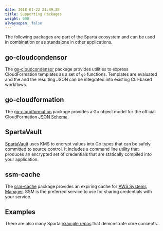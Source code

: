 ```yaml
---
date: 2018-01-22 21:49:38
title: Supporting Packages
weight: 900
alwaysopen: false
---
```


The following packages are part of the Sparta ecosystem and can be used in combination
or as standalone in other applications.

## go-cloudcondensor

The [go-cloudcondensor](https://github.com/mweagle/go-cloudcondenser) package provides
utilities to express CloudFormation templates as a set of `go` functions. Templates
are evaluated and the and the resulting JSON can be integrated into existing
CLI-based workflows.

## go-cloudformation

The [go-cloudformation](https://github.com/mweagle/go-cloudformation) package provides a Go object
model for the official CloudFormation
[JSON Schema](https://docs.aws.amazon.com/AWSCloudFormation/latest/UserGuide/cfn-resource-specification.html).

## SpartaVault

[SpartaVault](https://github.com/mweagle/SpartaVault) uses KMS to encrypt values into Go types that can be safely
committed to source control. It includes a command line utility that produces an encrypted
set of credentials that are statically compiled into your application.

## ssm-cache

The [ssm-cache](https://github.com/mweagle/ssm-cache) package provides an expiring cache for
[AWS Systems Manager](https://aws.amazon.com/systems-manager/).
SSM is the preferred service to use for sharing credentials with your service.

## Examples

There are also many Sparta [example repos](https://github.com/mweagle?utf8=%E2%9C%93&tab=repositories&q=Sparta&type=&language=) that demonstrate core concepts.
